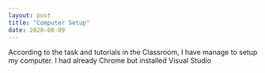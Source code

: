 ```yaml
---
layout: post
title: "Computer Setup"
date: 2020-08-09
---
```


According to the task and tutorials in  the Classroom, I have manage to setup my computer. I had already Chrome but installed Visual Studio
